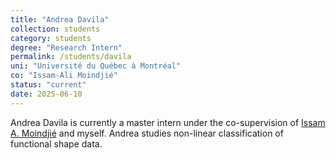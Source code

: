 ```yaml
---
title: "Andrea Davila"
collection: students
category: students
degree: "Research Intern"
permalink: /students/davila
uni: "Université du Québec à Montréal"
co: "Issam-Ali Moindjié"
status: "current"
date: 2025-06-10
---
```


Andrea Davila is currently a master intern under the co-supervision of [Issam A. Moindjié](https://imoindjie.github.io/#index) and myself. Andrea studies non-linear classification of functional shape data. 
